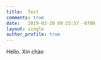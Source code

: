 ```yaml
---
title:  Test
comments: true
date:   2019-03-20 09:25:57 -0700
layout: single
author_profile: true
---
```


Hello. Xin chào
